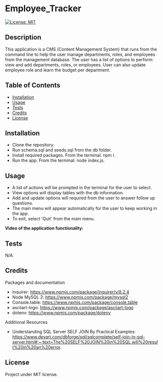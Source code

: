 # Employee_Tracker

[![License: MIT](https://img.shields.io/badge/License-MIT-yellow.svg)](https://opensource.org/licenses/MIT)


## Description

This application is a CMS (Content Management System) that runs from the command line to help the user manage departments, roles, and employees from the management database. 
The user has a list of options to perform: view and add departments, roles, or employees. User can also update employee role and learn the budget per department.

## Table of Contents

- [Installation](#installation)
- [Usage](#usage)
- [Tests](#tests)
- [Credits](#credits)
- [License](#license)

## Installation

- Clone the repository.
- Run schema.sql and seeds.sql from the db folder.
- Install required packages. From the terminal: npm i.
- Run the app. From the terminal: node index.js.

## Usage

- A list of actions will be prompted in the terminal for the user to select. 
- View options will display tables with the db information.
- Add and update options will required from the user to answer follow up questions.
- The main menu will appear automatically for the user to keep working in the app.
- To exit, select 'Quit' from the main menu.

**Video of the application functionality:** 

## Tests

N/A.

## Credits

Packages and documentation
- Inquirer: https://www.npmjs.com/package/inquirer/v/8.2.4
- Node MySQL 2: https://www.npmjs.com/package/mysql2
- Console.table: https://www.npmjs.com/package/console.table
- asciiart-logo: https://www.npmjs.com/package/asciiart-logo
- dotenv: https://www.npmjs.com/package/dotenv

Additional Resources
- Understanding SQL Server SELF JOIN By Practical Examples: https://www.devart.com/dbforge/sql/sqlcomplete/self-join-in-sql-server.html#:~:text=The%20SELF%20JOIN%20in%20SQL,will%20result%20in%20an%20error.
 
## License

Project under MIT license.
